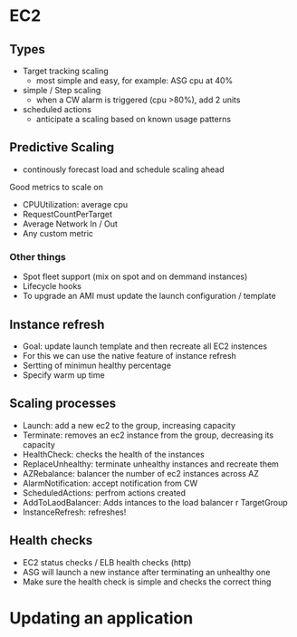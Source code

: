 # EC2

## Types

- Target tracking scaling
  - most simple and easy, for example: ASG cpu at 40%
- simple / Step scaling
  - when a CW alarm is triggered (cpu >80%), add 2 units
- scheduled actions
  - anticipate a scaling based on known usage patterns

## Predictive Scaling

- continously forecast load and schedule scaling ahead

Good metrics to scale on

- CPUUtilization: average cpu
- RequestCountPerTarget
- Average Network In / Out
- Any custom metric

### Other things

- Spot fleet support (mix on spot and on demmand instances)
- Lifecycle hooks
- To upgrade an AMI must update the launch configuration / template

## Instance refresh

- Goal: update launch template and then recreate all EC2 instences
- For this we can use the native feature of instance refresh
- Sertting of minimun healthy percentage
- Specify warm up time

## Scaling processes

- Launch: add a new ec2 to the group, increasing capacity
- Terminate: removes an ec2 instance from the group, decreasing its capacity
- HealthCheck: checks the health of the instances
- ReplaceUnhealthy: terminate unhealthy instances and recreate them
- AZRebalance: balancer the number of ec2 instances across AZ
- AlarmNotification: accept notification from CW
- ScheduledActions: perfrom actions created
- AddToLaodBalancer: Adds intances to the load balancer r TargetGroup
- InstanceRefresh: refreshes!

## Health checks

- EC2 status checks / ELB health checks (http)
- ASG will launch a new instance after terminating an unhealthy one
- Make sure the health check is simple and checks the correct thing

# Updating an application
